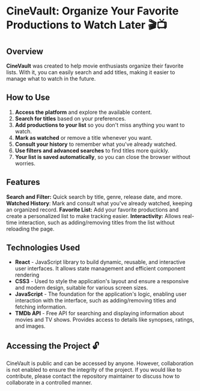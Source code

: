 # CineVault: Organize Your Favorite Productions to Watch Later 🎬📺

## Overview
**CineVault** was created to help movie enthusiasts organize their favorite lists. With it, you can easily search and add titles, making it easier to manage what to watch in the future.


## How to Use
1. **Access the platform** and explore the available content.
2. **Search for titles** based on your preferences.
3. **Add productions to your list** so you don't miss anything you want to watch.
4. **Mark as watched** or remove a title whenever you want.
5. **Consult your history** to remember what you've already watched.
6. **Use filters and advanced searches** to find titles more quickly.
7. **Your list is saved automatically**, so you can close the browser without worries.


## Features
**Search and Filter:** Quick search by title, genre, release date, and more.
**Watched History**: Mark and consult what you've already watched, keeping an organized record.
**Favorite List:** Add your favorite productions and create a personalized list to make tracking easier.
**Interactivity:** Allows real-time interaction, such as adding/removing titles from the list without reloading the page.


## Technologies Used
- **React** - JavaScript library to build dynamic, reusable, and interactive user interfaces. It allows state management and efficient component rendering
- **CSS3** - Used to style the application's layout and ensure a responsive and modern design, suitable for various screen sizes.
- **JavaScript** - The foundation for the application's logic, enabling user interaction with the interface, such as adding/removing titles and fetching information.
- **TMDb API** - Free API for searching and displaying information about movies and TV shows. Provides access to details like synopses, ratings, and images.


## Accessing the Project 🔓
CineVault is public and can be accessed by anyone. However, collaboration is not enabled to ensure the integrity of the project. If you would like to contribute, please contact the repository maintainer to discuss how to collaborate in a controlled manner.